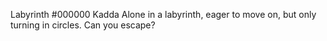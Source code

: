 Labyrinth
#000000
Kadda
Alone in a labyrinth, eager to move on, but only turning in circles. Can you escape?
